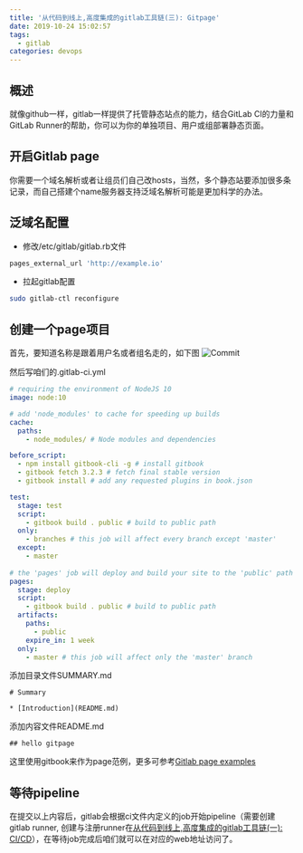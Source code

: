 ```yaml
---
title: '从代码到线上,高度集成的gitlab工具链(三): Gitpage'
date: 2019-10-24 15:02:57
tags:
  - gitlab
categories: devops
---
```


## 概述
  就像github一样，gitlab一样提供了托管静态站点的能力，结合GitLab CI的力量和GitLab Runner的帮助，你可以为你的单独项目、用户或组部署静态页面。

## 开启Gitlab page
  你需要一个域名解析或者让组员们自己改hosts，当然，多个静态站要添加很多条记录，而自己搭建个name服务器支持泛域名解析可能是更加科学的办法。

## 泛域名配置
  * 修改/etc/gitlab/gitlab.rb文件
  ```ruby
  pages_external_url 'http://example.io'
  ```
  * 拉起gitlab配置
  ```bash
  sudo gitlab-ctl reconfigure
  ```

## 创建一个page项目
  首先，要知道名称是跟着用户名或者组名走的，如下图
  ![Commit](projectname.png)

  然后写咱们的.gitlab-ci.yml
```yaml
# requiring the environment of NodeJS 10
image: node:10

# add 'node_modules' to cache for speeding up builds
cache:
  paths:
    - node_modules/ # Node modules and dependencies

before_script:
  - npm install gitbook-cli -g # install gitbook
  - gitbook fetch 3.2.3 # fetch final stable version
  - gitbook install # add any requested plugins in book.json

test:
  stage: test
  script:
    - gitbook build . public # build to public path
  only:
    - branches # this job will affect every branch except 'master'
  except:
    - master
    
# the 'pages' job will deploy and build your site to the 'public' path
pages:
  stage: deploy
  script:
    - gitbook build . public # build to public path
  artifacts:
    paths:
      - public
    expire_in: 1 week
  only:
    - master # this job will affect only the 'master' branch
```

添加目录文件SUMMARY.md

```
# Summary

* [Introduction](README.md)
```

添加内容文件README.md

```
## hello gitpage
```
这里使用gitbook来作为page范例，更多可参考[Gitlab page examples](https://gitlab.com/pages)

## 等待pipeline
在提交以上内容后，gitlab会根据ci文件内定义的job开始pipeline（需要创建gitlab runner, 创建与注册runner在[从代码到线上,高度集成的gitlab工具链(一): CI/CD](https://noir-lattice.github.io/2019/08/28/%E4%BB%8E%E4%BB%A3%E7%A0%81%E5%88%B0%E7%BA%BF%E4%B8%8A-%E9%AB%98%E5%BA%A6%E9%9B%86%E6%88%90%E7%9A%84gitlab%E5%B7%A5%E5%85%B7%E9%93%BE-%E4%B8%80-%E5%B7%A5%E5%85%B7%E9%93%BE%E4%BB%8B%E7%BB%8D%E5%8F%8A%E7%8E%AF%E5%A2%83%E6%90%AD%E5%BB%BA/)），在等待job完成后咱们就可以在对应的web地址访问了。